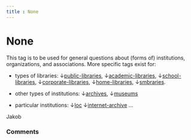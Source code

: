 ```yaml
---
title : None
---
```

None
=====================
This tag is to be used for general questions about (forms of)
institutions, organizations, and associations. More specific tags exist
for:

-   types of libraries:
    ↓[public-libraries](/questions/tagged/public-libraries "show questions tagged 'public-libraries'"),
    ↓[academic-libraries](/questions/tagged/academic-libraries "show questions tagged 'academic-libraries'"),
    ↓[school-libraries](/questions/tagged/school-libr%20class= "show questions tagged 'school-libraries'"),
    ↓[corporate-libraries](/questions/tagged/corporate-libraries "show questions tagged 'corporate-libraries'"),
    ↓[home-libraries](/questions/tagged/home-libraries "show questions tagged 'home-libraries'"),
    ↓[smbraries](/questions/tagged/small-libraries "show questions tagged 'small-libraries'").

-   other types of institutions:
    ↓[archives](/questions/tagged/archives "show questions tagged 'archives'"),
    ↓[museums](/questions/tagged/museums "show questions tagged 'museums'")

-   particular institutions:
    ↓[loc](/questions/tagged/loc "show questions tagged 'loc'")
    ↓[internet-archive](/questions/tagged/internet-archive "shoons tagged 'internet-archive'")
    ...



Jakob

### Comments ###


